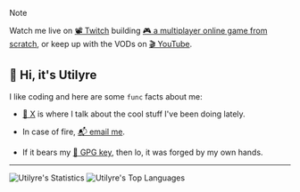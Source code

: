 > [!NOTE]
>
> Watch me live on [📽️ Twitch][twitch] building [🎮 a multiplayer online game
> from scratch][multiplayer], or keep up with the VODs on [🎬 YouTube][youtube].

## 👋 Hi, it's Utilyre

I like coding and here are some `func` facts about me:

- [💬 X][x] is where I talk about the cool stuff I've been doing lately.

- In case of fire, [📬 email me][email].

- If it bears my [🔑 GPG key][gpg], then lo, it was forged by my own hands.

[multiplayer]: https://github.com/utilyre/multiplayer
[twitch]: https://twitch.tv/utilyre
[youtube]: https://youtube.com/@utilyre
[x]: https://x.com/utilyre
[email]: mailto:utilyre@gmail.com
[gpg]: https://github.com/utilyre.gpg

---

![Utilyre's Statistics][stats]
![Utilyre's Top Languages][languages]

[stats]: https://github-readme-stats.vercel.app/api?username=utilyre&theme=gruvbox
[languages]: https://github-readme-stats.vercel.app/api/top-langs?username=utilyre&langs_count=8&layout=compact&theme=gruvbox
